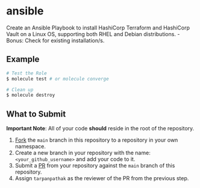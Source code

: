 # ansible 

Create an Ansible Playbook to install HashiCorp Terraform and HashiCorp Vault on a Linux OS, supporting both RHEL and Debian distributions.
    - Bonus: Check for existing installation/s.

## Example

```sh
# Test the Role
$ molecule test # or molecule converge

# Clean up
$ molecule destroy
```

## What to Submit

**Important Note**: All of your code **should** reside in the root of the repository.

1. [Fork](https://docs.github.com/en/get-started/quickstart/fork-a-repo) the `main` branch in this repository to a repository in your own namespace.
2. Create a new branch in your repository with the name: `<your_github_username>` and add your code to it.
3. Submit a [PR](https://docs.github.com/en/pull-requests/collaborating-with-pull-requests/proposing-changes-to-your-work-with-pull-requests/about-pull-requests) from your repository against the `main` branch of this repository.
4. Assign `tarpanpathak` as the reviewer of the PR from the previous step.
